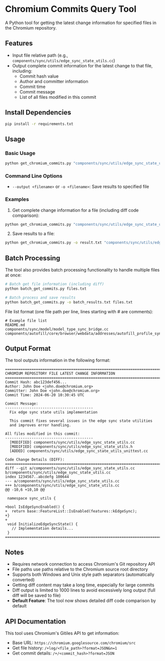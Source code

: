 # Chromium Commits Query Tool

A Python tool for getting the latest change information for specified files in the Chromium repository.

## Features

- Input file relative path (e.g., `components/sync/utils/edge_sync_state_utils.cc`)
- Output complete commit information for the latest change to that file, including:
  - Commit hash value
  - Author and committer information
  - Commit time
  - Commit message
  - List of all files modified in this commit

## Install Dependencies

```bash
pip install -r requirements.txt
```

## Usage

### Basic Usage

```bash
python get_chromium_commits.py "components/sync/utils/edge_sync_state_utils.cc"
```

### Command Line Options

- `--output <filename>` or `-o <filename>`: Save results to specified file

### Examples

1. Get complete change information for a file (including diff code comparison):
```bash
python get_chromium_commits.py "components/sync/utils/edge_sync_state_utils.cc"
```

2. Save results to a file:
```bash
python get_chromium_commits.py -o result.txt "components/sync/utils/edge_sync_state_utils.cc"
```

## Batch Processing

The tool also provides batch processing functionality to handle multiple files at once:

```bash
# Batch get file information (including diff)
python batch_get_commits.py files.txt

# Batch process and save results
python batch_get_commits.py -o batch_results.txt files.txt
```

File list format (one file path per line, lines starting with # are comments):
```
# Example file list
README.md
components/sync/model/model_type_sync_bridge.cc
components/autofill/core/browser/webdata/addresses/autofill_profile_sync_bridge.cc
```

## Output Format

The tool outputs information in the following format:

```
================================================================================
CHROMIUM REPOSITORY FILE LATEST CHANGE INFORMATION
================================================================================
Commit Hash: abc123def456...
Author: John Doe <john.doe@chromium.org>
Committer: John Doe <john.doe@chromium.org>
Commit Time: 2024-06-20 10:30:45 UTC

Commit Message:
----------------------------------------
  Fix edge sync state utils implementation
  
  This commit fixes several issues in the edge sync state utilities
  and improves error handling.

All files modified in this commit:
----------------------------------------
  [MODIFIED] components/sync/utils/edge_sync_state_utils.cc
  [MODIFIED] components/sync/utils/edge_sync_state_utils.h
  [ADDED] components/sync/utils/edge_sync_state_utils_unittest.cc

Code Change Details (DIFF):
================================================================================
diff --git a/components/sync/utils/edge_sync_state_utils.cc b/components/sync/utils/edge_sync_state_utils.cc
index 1234567..abcdefg 100644
--- a/components/sync/utils/edge_sync_state_utils.cc
+++ b/components/sync/utils/edge_sync_state_utils.cc
@@ -10,6 +10,10 @@
 
 namespace sync_utils {
 
+bool IsEdgeSyncEnabled() {
+  return base::FeatureList::IsEnabled(features::kEdgeSync);
+}
+
 void InitializeEdgeSyncState() {
   // Implementation details...
 }
================================================================================
```

## Notes

- Requires network connection to access Chromium's Git repository API
- File paths use paths relative to the Chromium source root directory
- Supports both Windows and Unix style path separators (automatically converted)
- Getting diff content may take a long time, especially for large commits
- Diff output is limited to 1000 lines to avoid excessively long output (full diff will be saved to file)
- **Default Feature**: The tool now shows detailed diff code comparison by default

## API Documentation

This tool uses Chromium's Gitiles API to get information:
- Base URL: `https://chromium.googlesource.com/chromium/src`
- Get file history: `/+log/<file_path>?format=JSON&n=1`
- Get commit details: `/+/<commit_hash>?format=JSON`